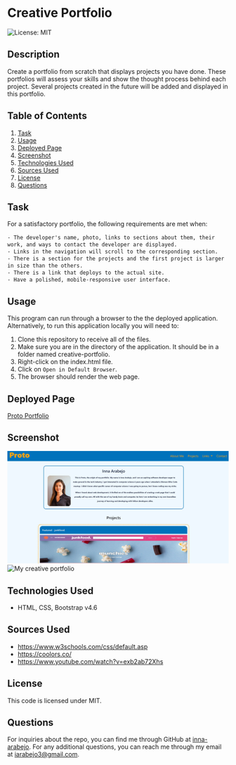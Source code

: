 # Creative Portfolio

![License: MIT](https://img.shields.io/badge/License-MIT-yellow.svg)

## Description
Create a portfolio from scratch that displays projects you have done. These portfolios will assess your skills and show the thought process behind each project. Several projects created in the future will be added and displayed in this portfolio.

## Table of Contents
1. [Task](#task)
2. [Usage](#usage)
3. [Deployed Page](#deployed-page)
4. [Screenshot](#screenshot)
5. [Technologies Used](#technologies-used)
6. [Sources Used](#sources-used)
7. [License](#license)
8. [Questions](#questions)

## Task
For a satisfactory portfolio, the following requirements are met when:
```
- The developer's name, photo, links to sections about them, their work, and ways to contact the developer are displayed.
- Links in the navigation will scroll to the corresponding section.
- There is a section for the projects and the first project is larger in size than the others.
- There is a link that deploys to the actual site.
- Have a polished, mobile-responsive user interface.
```

## Usage
This program can run through a browser to the the deployed application. Alternatively, to run this application locally you will need to:

1. Clone this repository to receive all of the files.
2. Make sure you are in the directory of the application. It should be in a folder named creative-portfolio.
3. Right-click on the index.html file.
4. Click on `Open in Default Browser`.
5. The browser should render the web page.

## Deployed Page
[Proto Portfolio](https://inna-arabejo.github.io/creative-portfolio/)

## Screenshot
![My creative portfolio](./Assets/images/readme-screenshot.jpg)
![My creative portfolio](./Assets/images/portfolio-gif.gif)

## Technologies Used
- HTML, CSS, Bootstrap v4.6

## Sources Used
- https://www.w3schools.com/css/default.asp 
- https://coolors.co/
- https://www.youtube.com/watch?v=exb2ab72Xhs

## License
This code is licensed under MIT.

## Questions
For inquiries about the repo, you can find me through GitHub at [inna-arabejo](https://github.com/inna-arabejo). 
For any additional questions, you can reach me through my email at [iarabejo3@gmail.com](mailto:iarabejo3@gmail.com).
